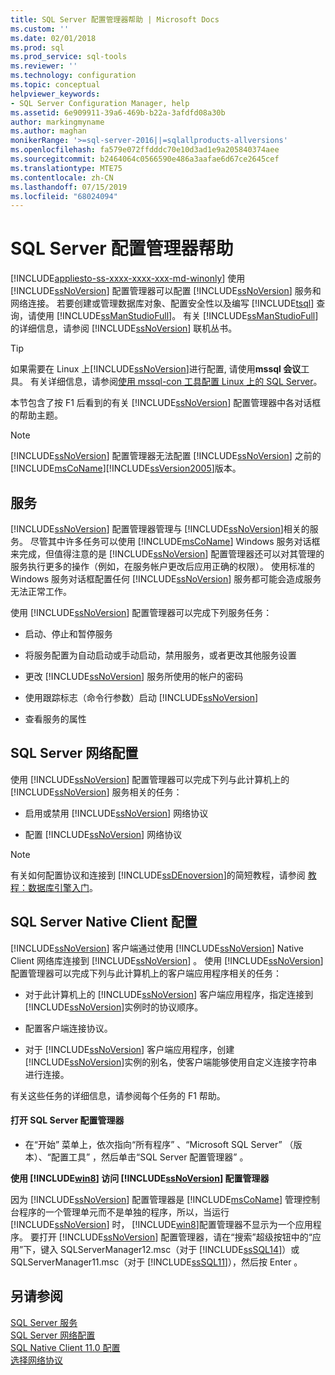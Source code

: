 ```yaml
---
title: SQL Server 配置管理器帮助 | Microsoft Docs
ms.custom: ''
ms.date: 02/01/2018
ms.prod: sql
ms.prod_service: sql-tools
ms.reviewer: ''
ms.technology: configuration
ms.topic: conceptual
helpviewer_keywords:
- SQL Server Configuration Manager, help
ms.assetid: 6e909911-39a6-469b-b22a-3afdfd08a30b
author: markingmyname
ms.author: maghan
monikerRange: '>=sql-server-2016||=sqlallproducts-allversions'
ms.openlocfilehash: fa579e072ffdddc70e10d3ad1e9a205840374aee
ms.sourcegitcommit: b2464064c0566590e486a3aafae6d67ce2645cef
ms.translationtype: MTE75
ms.contentlocale: zh-CN
ms.lasthandoff: 07/15/2019
ms.locfileid: "68024094"
---
```

# <a name="sql-server-configuration-manager-help"></a>SQL Server 配置管理器帮助
[!INCLUDE[appliesto-ss-xxxx-xxxx-xxx-md-winonly](../../includes/appliesto-ss-xxxx-xxxx-xxx-md-winonly.md)]
  使用 [!INCLUDE[ssNoVersion](../../includes/ssnoversion-md.md)] 配置管理器可以配置 [!INCLUDE[ssNoVersion](../../includes/ssnoversion-md.md)] 服务和网络连接。 若要创建或管理数据库对象、配置安全性以及编写 [!INCLUDE[tsql](../../includes/tsql-md.md)] 查询，请使用 [!INCLUDE[ssManStudioFull](../../includes/ssmanstudiofull-md.md)]。 有关 [!INCLUDE[ssManStudioFull](../../includes/ssmanstudiofull-md.md)]的详细信息，请参阅 [!INCLUDE[ssNoVersion](../../includes/ssnoversion-md.md)] 联机丛书。  

 > [!TIP]
 > 如果需要在 Linux 上[!INCLUDE[ssNoVersion](../../includes/ssnoversion-md.md)]进行配置, 请使用**mssql 会议**工具。 有关详细信息，请参阅[使用 mssql-con 工具配置 Linux 上的 SQL Server](../../linux/sql-server-linux-configure-mssql-conf.md)。

 本节包含了按 F1 后看到的有关 [!INCLUDE[ssNoVersion](../../includes/ssnoversion-md.md)] 配置管理器中各对话框的帮助主题。  
  
> [!NOTE]
>  [!INCLUDE[ssNoVersion](../../includes/ssnoversion-md.md)] 配置管理器无法配置 [!INCLUDE[ssNoVersion](../../includes/ssnoversion-md.md)] 之前的 [!INCLUDE[msCoName](../../includes/msconame-md.md)][!INCLUDE[ssVersion2005](../../includes/ssversion2005-md.md)]版本。  
  
## <a name="services"></a>服务  
 [!INCLUDE[ssNoVersion](../../includes/ssnoversion-md.md)] 配置管理器管理与 [!INCLUDE[ssNoVersion](../../includes/ssnoversion-md.md)]相关的服务。 尽管其中许多任务可以使用 [!INCLUDE[msCoName](../../includes/msconame-md.md)] Windows 服务对话框来完成，但值得注意的是 [!INCLUDE[ssNoVersion](../../includes/ssnoversion-md.md)] 配置管理器还可以对其管理的服务执行更多的操作（例如，在服务帐户更改后应用正确的权限）。 使用标准的 Windows 服务对话框配置任何 [!INCLUDE[ssNoVersion](../../includes/ssnoversion-md.md)] 服务都可能会造成服务无法正常工作。  
  
 使用 [!INCLUDE[ssNoVersion](../../includes/ssnoversion-md.md)] 配置管理器可以完成下列服务任务：  
  
-   启动、停止和暂停服务  
  
-   将服务配置为自动启动或手动启动，禁用服务，或者更改其他服务设置  
  
-   更改 [!INCLUDE[ssNoVersion](../../includes/ssnoversion-md.md)] 服务所使用的帐户的密码  
  
-   使用跟踪标志（命令行参数）启动 [!INCLUDE[ssNoVersion](../../includes/ssnoversion-md.md)]  
  
-   查看服务的属性  
  
## <a name="sql-server-network-configuration"></a>SQL Server 网络配置  
 使用 [!INCLUDE[ssNoVersion](../../includes/ssnoversion-md.md)] 配置管理器可以完成下列与此计算机上的 [!INCLUDE[ssNoVersion](../../includes/ssnoversion-md.md)] 服务相关的任务：  
  
-   启用或禁用 [!INCLUDE[ssNoVersion](../../includes/ssnoversion-md.md)] 网络协议  
  
-   配置 [!INCLUDE[ssNoVersion](../../includes/ssnoversion-md.md)] 网络协议  
  
> [!NOTE]  
>  有关如何配置协议和连接到 [!INCLUDE[ssDEnoversion](../../includes/ssdenoversion-md.md)]的简短教程，请参阅 [教程：数据库引擎入门](../../relational-databases/tutorial-getting-started-with-the-database-engine.md)。  
  
## <a name="sql-server-native-client-configuration"></a>SQL Server Native Client 配置  
 [!INCLUDE[ssNoVersion](../../includes/ssnoversion-md.md)] 客户端通过使用 [!INCLUDE[ssNoVersion](../../includes/ssnoversion-md.md)] Native Client 网络库连接到 [!INCLUDE[ssNoVersion](../../includes/ssnoversion-md.md)] 。 使用 [!INCLUDE[ssNoVersion](../../includes/ssnoversion-md.md)] 配置管理器可以完成下列与此计算机上的客户端应用程序相关的任务：  
  
-   对于此计算机上的 [!INCLUDE[ssNoVersion](../../includes/ssnoversion-md.md)] 客户端应用程序，指定连接到 [!INCLUDE[ssNoVersion](../../includes/ssnoversion-md.md)]实例时的协议顺序。  
  
-   配置客户端连接协议。  
  
-   对于 [!INCLUDE[ssNoVersion](../../includes/ssnoversion-md.md)] 客户端应用程序，创建 [!INCLUDE[ssNoVersion](../../includes/ssnoversion-md.md)]实例的别名，使客户端能够使用自定义连接字符串进行连接。  
  
 有关这些任务的详细信息，请参阅每个任务的 F1 帮助。  
  
#### <a name="to-open-sql-server-configuration-manager"></a>打开 SQL Server 配置管理器  
  
-   在“开始”  菜单上，依次指向“所有程序”  、“Microsoft SQL Server”  （版本）、“配置工具”  ，然后单击“SQL Server 配置管理器”  。  
  
  
 **使用 [!INCLUDE[win8](../../includes/win8-md.md)] 访问 [!INCLUDE[ssNoVersion](../../includes/ssnoversion-md.md)] 配置管理器**  
  
 因为 [!INCLUDE[ssNoVersion](../../includes/ssnoversion-md.md)] 配置管理器是 [!INCLUDE[msCoName](../../includes/msconame-md.md)] 管理控制台程序的一个管理单元而不是单独的程序，所以，当运行 [!INCLUDE[ssNoVersion](../../includes/ssnoversion-md.md)] 时， [!INCLUDE[win8](../../includes/win8-md.md)]配置管理器不显示为一个应用程序。 要打开 [!INCLUDE[ssNoVersion](../../includes/ssnoversion-md.md)] 配置管理器，请在“搜索”超级按钮中的“应用”下，键入 SQLServerManager12.msc（对于 [!INCLUDE[ssSQL14](../../includes/sssql14-md.md)]）或 SQLServerManager11.msc（对于 [!INCLUDE[ssSQL11](../../includes/sssql11-md.md)]），然后按 Enter      。  
  

## <a name="see-also"></a>另请参阅  
 [SQL Server 服务](../../tools/configuration-manager/sql-server-services.md)   
 [SQL Server 网络配置](../../tools/configuration-manager/sql-server-network-configuration.md)   
 [SQL Native Client 11.0 配置](../../tools/configuration-manager/sql-native-client-11-0-configuration.md)   
 [选择网络协议](https://msdn.microsoft.com/library/6565fb7d-b076-4447-be90-e10d0dec359a)  
  
  
